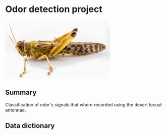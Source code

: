 # Odor detection project

![desert_locust](docs/desert_locust.jpeg)

## Summary
Classification of odor's signals that where recorded using the desert locust antennae.

## Data dictionary
